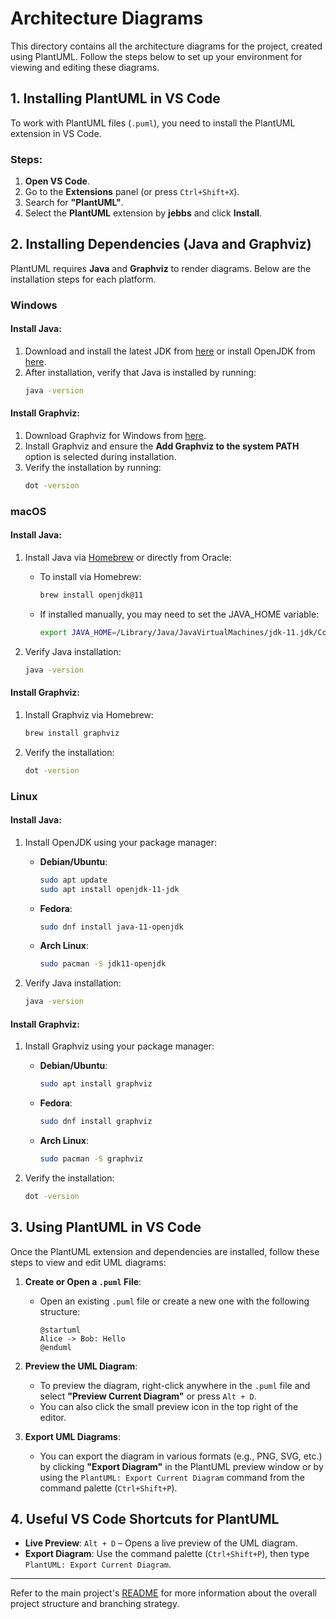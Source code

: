 # Architecture Diagrams

This directory contains all the architecture diagrams for the project, created using PlantUML. Follow the steps below to set up your environment for viewing and editing these diagrams.

## 1. Installing PlantUML in VS Code

To work with PlantUML files (`.puml`), you need to install the PlantUML extension in VS Code.

### Steps:
1. **Open VS Code**.
2. Go to the **Extensions** panel (or press `Ctrl+Shift+X`).
3. Search for **"PlantUML"**.
4. Select the **PlantUML** extension by **jebbs** and click **Install**.

## 2. Installing Dependencies (Java and Graphviz)

PlantUML requires **Java** and **Graphviz** to render diagrams. Below are the installation steps for each platform.

### Windows

#### Install Java:
1. Download and install the latest JDK from [here](https://www.oracle.com/java/technologies/javase-jdk11-downloads.html) or install OpenJDK from [here](https://adoptopenjdk.net/).
2. After installation, verify that Java is installed by running:
    ```bash
    java -version
    ```

#### Install Graphviz:
1. Download Graphviz for Windows from [here](https://graphviz.gitlab.io/_pages/Download/Download_windows.html).
2. Install Graphviz and ensure the **Add Graphviz to the system PATH** option is selected during installation.
3. Verify the installation by running:
    ```bash
    dot -version
    ```

### macOS

#### Install Java:
1. Install Java via [Homebrew](https://brew.sh/) or directly from Oracle:
   - To install via Homebrew:
     ```bash
     brew install openjdk@11
     ```
   - If installed manually, you may need to set the JAVA_HOME variable:
     ```bash
     export JAVA_HOME=/Library/Java/JavaVirtualMachines/jdk-11.jdk/Contents/Home
     ```

2. Verify Java installation:
    ```bash
    java -version
    ```

#### Install Graphviz:
1. Install Graphviz via Homebrew:
    ```bash
    brew install graphviz
    ```
2. Verify the installation:
    ```bash
    dot -version
    ```

### Linux

#### Install Java:
1. Install OpenJDK using your package manager:
   - **Debian/Ubuntu**:
     ```bash
     sudo apt update
     sudo apt install openjdk-11-jdk
     ```
   - **Fedora**:
     ```bash
     sudo dnf install java-11-openjdk
     ```
   - **Arch Linux**:
     ```bash
     sudo pacman -S jdk11-openjdk
     ```

2. Verify Java installation:
    ```bash
    java -version
    ```

#### Install Graphviz:
1. Install Graphviz using your package manager:
   - **Debian/Ubuntu**:
     ```bash
     sudo apt install graphviz
     ```
   - **Fedora**:
     ```bash
     sudo dnf install graphviz
     ```
   - **Arch Linux**:
     ```bash
     sudo pacman -S graphviz
     ```

2. Verify the installation:
    ```bash
    dot -version

## 3. Using PlantUML in VS Code

Once the PlantUML extension and dependencies are installed, follow these steps to view and edit UML diagrams:

1. **Create or Open a `.puml` File**:
   - Open an existing `.puml` file or create a new one with the following structure:
     ```puml
     @startuml
     Alice -> Bob: Hello
     @enduml
     ```

2. **Preview the UML Diagram**:
   - To preview the diagram, right-click anywhere in the `.puml` file and select **"Preview Current Diagram"** or press `Alt + D`.
   - You can also click the small preview icon in the top right of the editor.

3. **Export UML Diagrams**:
   - You can export the diagram in various formats (e.g., PNG, SVG, etc.) by clicking **"Export Diagram"** in the PlantUML preview window or by using the `PlantUML: Export Current Diagram` command from the command palette (`Ctrl+Shift+P`).

## 4. Useful VS Code Shortcuts for PlantUML

- **Live Preview**: `Alt + D` – Opens a live preview of the UML diagram.
- **Export Diagram**: Use the command palette (`Ctrl+Shift+P`), then type `PlantUML: Export Current Diagram`.

---

Refer to the main project's [README](../README.md) for more information about the overall project structure and branching strategy.